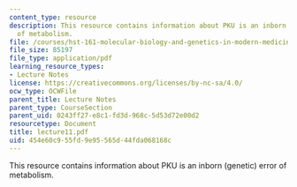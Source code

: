 ```yaml
---
content_type: resource
description: This resource contains information about PKU is an inborn (genetic) error
  of metabolism.
file: /courses/hst-161-molecular-biology-and-genetics-in-modern-medicine-fall-2007/454e60c955fd9e95565d44fda068168c_lecture11.pdf
file_size: 85197
file_type: application/pdf
learning_resource_types:
- Lecture Notes
license: https://creativecommons.org/licenses/by-nc-sa/4.0/
ocw_type: OCWFile
parent_title: Lecture Notes
parent_type: CourseSection
parent_uid: 0243ff27-e8c1-fd3d-968c-5d53d72e00d2
resourcetype: Document
title: lecture11.pdf
uid: 454e60c9-55fd-9e95-565d-44fda068168c
---
```

This resource contains information about PKU is an inborn (genetic) error of metabolism.